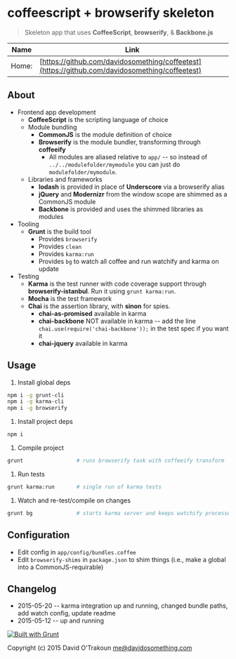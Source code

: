 # coffeescript + browserify skeleton

> Skeleton app that uses __CoffeeScript__, __browserify__, & __Backbone.js__<br>

| Name | Link |
| ---- | ---- |
| Home: | [https://github.com/davidosomething/coffeetest](https://github.com/davidosomething/coffeetest)

## About

- Frontend app development
  - __CoffeeScript__ is the scripting language of choice
  - Module bundling
    - __CommonJS__ is the module definition of choice
    - __Browserify__ is the module bundler, transforming through __coffeeify__
      - All modules are aliased relative to `app/` -- so instead of
        `../../modulefolder/mymodule` you can just do `modulefolder/mymodule`.
  - Libraries and frameworks
    - __lodash__ is provided in place of __Underscore__ via a browserify alias
    - __jQuery__ and __Modernizr__ from the window scope are shimmed as a CommonJS
      module
    - __Backbone__ is provided and uses the shimmed libraries as modules
- Tooling
  - __Grunt__ is the build tool
    - Provides `browserify`
    - Provides `clean`
    - Provides `karma:run`
    - Provides `bg` to watch all coffee and run watchify and karma on update
- Testing
  - __Karma__ is the test runner with code coverage support through
    __browserify-istanbul__. Run it using `grunt karma:run`.
  - __Mocha__ is the test framework
  - __Chai__ is the assertion library, with __sinon__ for spies.
    - __chai-as-promised__ available in karma
    - __chai-backbone__ NOT available in karma -- add the line
      `chai.use(require('chai-backbone'));` in the test spec if you want it
    - __chai-jquery__ available in karma

## Usage

1. Install global deps

 ```bash
npm i -g grunt-cli
npm i -g karma-cli
npm i -g browserify
```

1. Install project deps

 ```bash
npm i
```

1. Compile project

 ```bash
grunt                 # runs browserify task with coffeeify transform
```

1. Run tests

 ```bash
grunt karma:run       # single run of karma tests
```

1. Watch and re-test/compile on changes

 ```bash
grunt bg              # starts karma server and keeps watchify processes alive
```

## Configuration

- Edit config in `app/config/bundles.coffee`
- Edit `browserify-shims` in `package.json` to shim things (i.e., make a
  global into a CommonJS-requirable)

## Changelog

- 2015-05-20 -- karma integration up and running, changed bundle paths, add
                watch config, update readme
- 2015-05-12 -- up and running


[![Built with Grunt](https://cdn.gruntjs.com/builtwith.png)](http://gruntjs.com/)

Copyright (c) 2015 David O'Trakoun <me@davidosomething.com>

